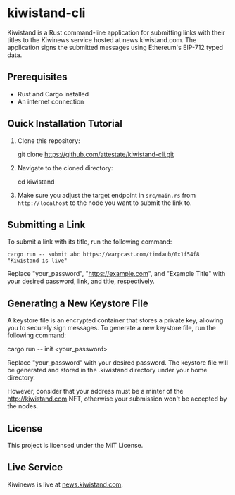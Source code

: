 # kiwistand-cli

Kiwistand is a Rust command-line application for submitting links with their
titles to the Kiwinews service hosted at news.kiwistand.com. The application
signs the submitted messages using Ethereum's EIP-712 typed data.

## Prerequisites

- Rust and Cargo installed
- An internet connection

## Quick Installation Tutorial

1. Clone this repository:

   git clone https://github.com/attestate/kiwistand-cli.git

2. Navigate to the cloned directory:

   cd kiwistand

3. Make sure you adjust the target endpoint in `src/main.rs` from
   `http://localhost` to the node you want to submit the link to.

## Submitting a Link

To submit a link with its title, run the following command:

```
cargo run -- submit abc https://warpcast.com/timdaub/0x1f54f8 "Kiwistand is live"
```

Replace "your_password", "https://example.com", and "Example Title" with your
desired password, link, and title, respectively.

## Generating a New Keystore File

A keystore file is an encrypted container that stores a private key, allowing
you to securely sign messages. To generate a new keystore file, run the
following command:

cargo run -- init <your_password>


Replace "your_password" with your desired password. The keystore file will be
generated and stored in the .kiwistand directory under your home directory.

However, consider that your address must be a minter of the
http://kiwistand.com NFT, otherwise your submission won't be accepted by the
nodes.

## License

This project is licensed under the MIT License.

## Live Service

Kiwinews is live at [news.kiwistand.com](https://news.kiwistand.com).

